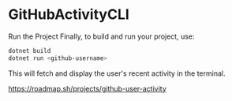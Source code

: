 # GitHubActivityCLI
Run the Project
Finally, to build and run your project, use:

```bash
dotnet build
dotnet run <github-username>
```
This will fetch and display the user's recent activity in the terminal.

https://roadmap.sh/projects/github-user-activity
